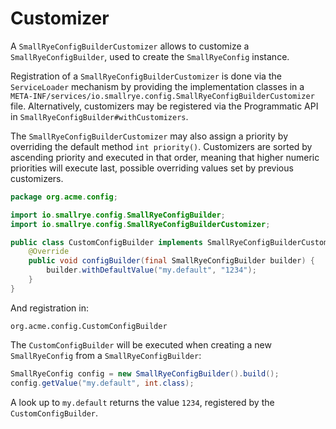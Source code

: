 # Customizer

A `SmallRyeConfigBuilderCustomizer` allows to customize a `SmallRyeConfigBuilder`, used to create the `SmallRyeConfig` 
instance.

Registration of a `SmallRyeConfigBuilderCustomizer` is done via the `ServiceLoader` mechanism by providing the
implementation classes in a `META-INF/services/io.smallrye.config.SmallRyeConfigBuilderCustomizer` file. Alternatively, 
customizers may be registered via the Programmatic API in `SmallRyeConfigBuilder#withCustomizers`.

The `SmallRyeConfigBuilderCustomizer` may also
assign a priority by overriding the default method `int priority()`. Customizers are sorted by ascending priority and 
executed in that order, meaning that higher numeric priorities will execute last, possible overriding values set by 
previous customizers.

```java title="CustomConfigBuilder"
package org.acme.config;

import io.smallrye.config.SmallRyeConfigBuilder;
import io.smallrye.config.SmallRyeConfigBuilderCustomizer;

public class CustomConfigBuilder implements SmallRyeConfigBuilderCustomizer {
    @Override
    public void configBuilder(final SmallRyeConfigBuilder builder) {
        builder.withDefaultValue("my.default", "1234");
    }
}
```

And registration in:

```properties title="META-INF/services/io.smallrye.config.SmallRyeConfigBuilderCustomizer"
org.acme.config.CustomConfigBuilder
```

The `CustomConfigBuilder` will be executed when creating a new `SmallRyeConfig` from a `SmallRyeConfigBuilder`:

```java
SmallRyeConfig config = new SmallRyeConfigBuilder().build();
config.getValue("my.default", int.class);
```

A look up to `my.default` returns the value `1234`, registered by the `CustomConfigBuilder`.

